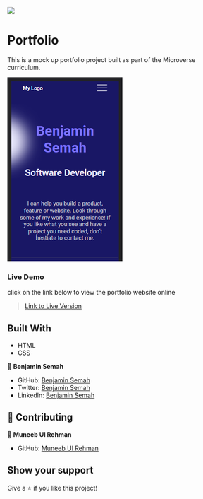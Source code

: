 ![](https://img.shields.io/badge/Microverse-blueviolet)

# Portfolio

This is a mock up portfolio project built as part of the Microverse curriculum.


![screenshot](./assets/appScreenshot.png)

### Live Demo
click on the link below to view the portfolio website online
> [Link to Live Version](https://benjaminsemah.github.io/Portfolio/)



## Built With

- HTML
- CSS


👤 **Benjamin Semah**

- GitHub: [Benjamin Semah](https://github.com/BenjaminSemah)
- Twitter: [Benjamin Semah](https://twitter.com/BenjaminSemah)
- LinkedIn: [Benjamin Semah](https://www.linkedin.com/in/benjaminsemah/)


## 🤝 Contributing

👤 **Muneeb Ul Rehman**

- GitHub: [Muneeb Ul Rehman](https://github.com/muneebulrehman)


## Show your support

Give a ⭐️ if you like this project!
